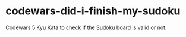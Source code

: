 # codewars-did-i-finish-my-sudoku
Codewars 5 Kyu Kata to check if the Sudoku board is valid or not.
